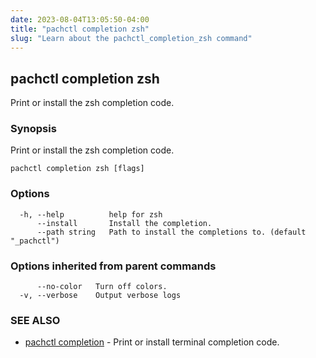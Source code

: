 ```yaml
---
date: 2023-08-04T13:05:50-04:00
title: "pachctl completion zsh"
slug: "Learn about the pachctl_completion_zsh command"
---
```


## pachctl completion zsh

Print or install the zsh completion code.

### Synopsis

Print or install the zsh completion code.

```
pachctl completion zsh [flags]
```

### Options

```
  -h, --help          help for zsh
      --install       Install the completion.
      --path string   Path to install the completions to. (default "_pachctl")
```

### Options inherited from parent commands

```
      --no-color   Turn off colors.
  -v, --verbose    Output verbose logs
```

### SEE ALSO

* [pachctl completion](/commands/pachctl_completion/)	 - Print or install terminal completion code.

